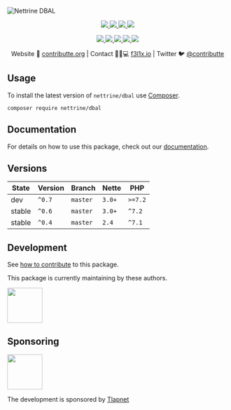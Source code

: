 ![Nettrine DBAL](https://heatbadger.now.sh/github/readme/nettrine/dbal/)

<p align=center>
  <a href="https://github.com/nettrine/dbal/actions">
    <img src="https://badgen.net/github/checks/nettrine/dbal/master?cache=300">
  </a>
  <a href="https://coveralls.io/r/nettrine/dbal">
    <img src="https://badgen.net/coveralls/c/github/nettrine/dbal?cache=300">
  </a>
  <a href="https://packagist.org/packages/nettrine/dbal">
    <img src="https://badgen.net/packagist/dm/nettrine/dbal">
  </a>
  <a href="https://packagist.org/packages/nettrine/dbal">
    <img src="https://badgen.net/packagist/v/nettrine/dbal">
  </a>
</p>
<p align=center>
  <a href="https://packagist.org/packages/nettrine/dbal">
    <img src="https://badgen.net/packagist/php/nettrine/dbal">
  </a>
  <a href="https://github.com/nettrine/dbal">
    <img src="https://badgen.net/github/license/nettrine/dbal">
  </a>
  <a href="http://bit.ly/apittegitter">
    <img src="https://badgen.net/badge/chat/apitte/cyan">
  </a>
  <a href="https://bit.ly/cttfo">
    <img src="https://badgen.net/badge/support/forum/yellow">
  </a>
  <a href="https://contributte.org/partners.html">
    <img src="https://badgen.net/badge/become/a%20patron/F96854">
  </a>
<p>

<p align=center>
Website 🚀 <a href="https://contributte.org">contributte.org</a> | Contact 👨🏻💻 <a href="https://f3l1x.io">f3l1x.io</a> | Twitter 🐦 <a href="https://twitter.com/contributte">@contributte</a>
</p>

## Usage

To install the latest version of `nettrine/dbal` use [Composer](https://getcomposer.com).

```
composer require nettrine/dbal
```

## Documentation

For details on how to use this package, check out our [documentation](.docs).

## Versions

| State       | Version     | Branch   | Nette  | PHP    |
|-------------|-------------|----------|--------|--------|
| dev         | `^0.7`      | `master` | `3.0+` | `>=7.2` |
| stable      | `^0.6`      | `master` | `3.0+` | `^7.2` |
| stable      | `^0.4`      | `master` | `2.4`  | `^7.1` |

## Development

See [how to contribute](https://contributte.org/contributing.html) to this package.

This package is currently maintaining by these authors.

<a href="https://github.com/f3l1x">
  <img width="80" height="80" src="https://avatars2.githubusercontent.com/u/538058?v=3&s=80">
</a>

## Sponsoring

<a href="https://github.com/tlapnet">
  <img width="80" height="80" src="https://avatars1.githubusercontent.com/u/22914186?s=80&v=4">
</a>

The development is sponsored by [Tlapnet](https://www.tlapnet.cz)
